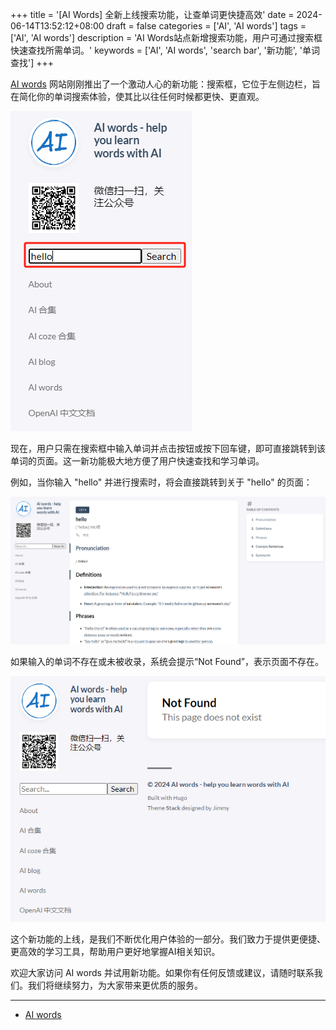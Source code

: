 +++
title = '[AI Words] 全新上线搜索功能，让查单词更快捷高效'
date = 2024-06-14T13:52:12+08:00
draft = false
categories = ['AI', 'AI words']
tags = ['AI', 'AI words']
description = 'AI Words站点新增搜索功能，用户可通过搜索框快速查找所需单词。'
keywords = ['AI', 'AI words', 'search bar', '新功能', '单词查找']
+++

[AI words](https://ai-words.aihub2022.top/) 网站刚刚推出了一个激动人心的新功能：搜索框，它位于左侧边栏，旨在简化你的单词搜索体验，使其比以往任何时候都更快、更直观。

![ai words search-box](search-box.png)

现在，用户只需在搜索框中输入单词并点击按钮或按下回车键，即可直接跳转到该单词的页面。这一新功能极大地方便了用户快速查找和学习单词。

例如，当你输入 "hello" 并进行搜索时，将会直接跳转到关于 "hello" 的页面：

![ai words hello](hello.png)

如果输入的单词不存在或未被收录，系统会提示“Not Found”，表示页面不存在。

![ai words not-found](not-found.png)

这个新功能的上线，是我们不断优化用户体验的一部分。我们致力于提供更便捷、更高效的学习工具，帮助用户更好地掌握AI相关知识。

欢迎大家访问 AI words 并试用新功能。如果你有任何反馈或建议，请随时联系我们。我们将继续努力，为大家带来更优质的服务。

---

- [AI words](https://ai-words.aihub2022.top/)
<!-- - [公众号 - 从零开始学AI](...) -->